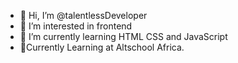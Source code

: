 - 👋 Hi, I’m @talentlessDeveloper
- 👀 I’m interested in frontend
- 🌱 I’m currently learning HTML CSS and JavaScript
- 💞️Currently Learning at Altschool Africa.

<!---
talentlessDeveloper/talentlessDeveloper is a ✨ special ✨ repository because its `README.md` (this file) appears on your GitHub profile.
You can click the Preview link to take a look at your changes.
--->
